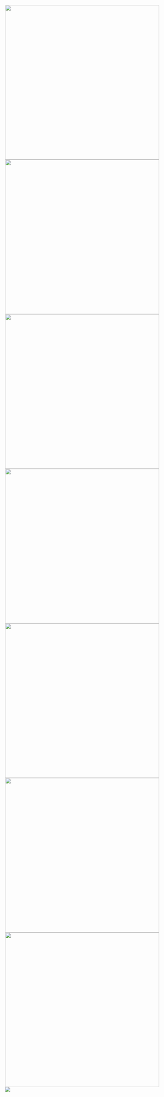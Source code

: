 <img src="https://github.com/Darshan6069/BhagvatGeeta/assets/138776334/8d618787-6d17-4487-931e-cc954418c499" height="500"/>
<img src="https://github.com/Darshan6069/BhagvatGeeta/assets/138776334/b2f9e8e9-bd57-419b-9c38-0945da8485a6" height="500"/>
<img src="https://github.com/Darshan6069/BhagvatGeeta/assets/138776334/cb247cfb-4b29-4d3b-929e-9b4d9bc88b24" height="500"/>
<img src="https://github.com/Darshan6069/BhagvatGeeta/assets/138776334/4dc17f1a-a744-4198-8974-ac38f48de392" height="500"/>
<img src="https://github.com/Darshan6069/BhagvatGeeta/assets/138776334/614b27d5-e240-4cc4-bff6-3dc9accb7c07" height="500"/>
<img src="https://github.com/Darshan6069/BhagvatGeeta/assets/138776334/087c10f4-b4da-4959-9dca-501c0a1e1721" height="500"/>
<img src="https://github.com/Darshan6069/BhagvatGeeta/assets/138776334/2de1939d-9486-4dd2-9662-dfbc8259310d" height="500"/>
<img src="https://github.com/Darshan6069/BhagvatGeeta/assets/138776334/c3f1f3e8-5a6e-48f7-81d9-11a9ceafd560" heigth="500"/>
